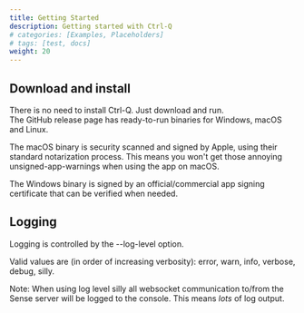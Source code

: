 ```yaml
---
title: Getting Started
description: Getting started with Ctrl-Q
# categories: [Examples, Placeholders]
# tags: [test, docs]
weight: 20
---
```


<!-- {{% pageinfo %}}
{{% /pageinfo %}} -->

## Download and install

There is no need to install Ctrl-Q. Just download and run.  
The GitHub release page has ready-to-run binaries for Windows, macOS and Linux.

The macOS binary is security scanned and signed by Apple, using their standard notarization process.
This means you won't get those annoying unsigned-app-warnings when using the app on macOS.

The Windows binary is signed by an official/commercial app signing certificate that can be verified when needed.  

## Logging

Logging is controlled by the --log-level option.

Valid values are (in order of increasing verbosity): error, warn, info, verbose, debug, silly.

Note: When using log level silly all websocket communication to/from the Sense server will be logged to the console. This means _lots_ of log output.

